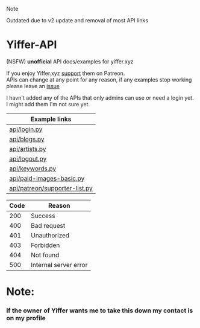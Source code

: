 > [!NOTE]
> Outdated due to v2 update and removal of most API links

# Yiffer-API
(NSFW) **unofficial** API docs/examples for yiffer.xyz

If you enjoy Yiffer.xyz [support] them on Patreon.<br>
APIs can change at any point for any reason, if any examples stop working please leave an [issue]

I havn't added any of the APIs that only admins can use or need a login yet.  I might add them I'm not sure yet.

|          Example links          |
| ------------------------------- |
| [api/login.py]                  |
| [api/blogs.py]                  |
| [api/artists.py]                |
| [api/logout.py]                 |
| [api/keywords.py]               |
| [api/paid-images-basic.py]      |
| [api/patreon/supporter-list.py] |

| Code |         Reason        |
| ---- | --------------------- |
| 200  | Success               |
| 400  | Bad request           |
| 401  | Unauthorized          |
| 403  | Forbidden             |
| 404  | Not found             |
| 500  | Internal server error |

# Note:
### If the owner of Yiffer wants me to take this down my contact is on my profile

[issue]: https://github.com/Cool-showTTV/Yiffer-API/issues "Github issue page"
[support]: https://yiffer.xyz/support "Yiffer support page"

[api/login.py]: api%20examples/login.py "links to example code"
[api/blogs.py]: api%20examples/blogs.py "links to example code"
[api/artists.py]: api%20examples/artists.py "links to example code"
[api/logout.py]: api%20examples/logout.py "links to example code"
[api/keywords.py]: api%20examples/keywords.py "links to example code"
[api/paid-images-basic.py]: api%20examples/paid-images-basic.py "links to example code"
[api/patreon/supporter-list.py]: api%20examples/patreon/supporter-list.py "links to example code"
